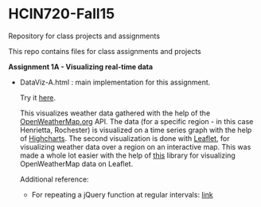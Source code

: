 # HCIN720-Fall15
Repository for class projects and assignments

This repo contains files for class assignments and projects

<b>Assignment 1A - Visualizing real-time data</b>

- DataViz-A.html : main implementation for this assignment.

  Try it <a href="http://rawgit.com/DhananjaiH/HCIN720-Fall15/master/DataViz-A.html">here</a>.

  This visualizes weather data gathered with the help of the <a href="http://openweathermap.org/">OpenWeatherMap.org</a> API. The data (for a specific region - in this case Henrietta, Rochester) is visualized on a time series graph with the help of <a href="http://www.highcharts.com/">Highcharts</a>. The second visualization is done with <a href="http://leafletjs.com/">Leaflet</a>, for visualizing weather data over a region on an interactive map. This was made a whole lot easier with the help of <a href="https://github.com/buche/leaflet-openweathermap">this</a> library for visualizing OpenWeatherMap data on Leaflet.
  
  Additional reference:
    - For repeating a jQuery function at regular intervals: <a href="http://stackoverflow.com/questions/4930439/call-jquery-ajax-request-each-x-minutes">link</a>
